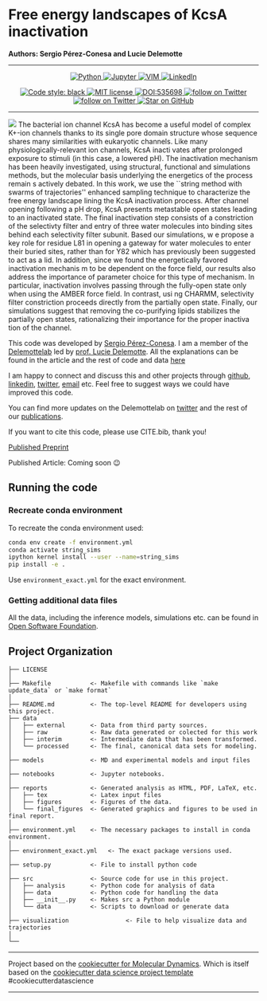 # Free energy landscapes of KcsA inactivation
**Authors: Sergio Pérez-Conesa and Lucie Delemotte**

------------

<div align="center"><p>
<a href="">
  <img src="https://img.shields.io/badge/python-%2314354C.svg?style=for-the-badge&logo=python&logoColor=white" alt="Python">
</a>
<a href="">
  <img src="https://img.shields.io/badge/Made%20with-Jupyter-orange?style=for-the-badge&logo=Jupyter" alt="Jupyter">
</a>
<a href="">
  <img src="https://img.shields.io/badge/VIM-%2311AB00.svg?style=for-the-badge&logo=vim&logoColor=white" alt="VIM">
</a>
<a href="https://www.linkedin.com/in/sperezconesa/">
  <img src="https://img.shields.io/badge/linkedin-%230077B5.svg?style=for-the-badge&logo=linkedin&logoColor=white" alt="LinkedIn">
</a>
</p>
</div>

<div align="center"><p>
<a href="https://github.com/psf/black">
  <img src="https://img.shields.io/badge/code%20style-black-000000.svg" alt="Code style: black">
</a>
<a href="https://lbesson.mit-license.org/">
  <img src="https://img.shields.io/badge/License-MIT-blue.svg" alt="MIT license">
</a>
<a href="">
  <img src="http://img.shields.io/badge/DOI-535698-B31B1B.svg" alt="DOI:535698">
</a>
<a href="https://twitter.com/intent/follow?screen_name=sperezconesa">
  <img src="https://img.shields.io/twitter/follow/sperezconesa?style=social&logo=twitter" alt="follow on Twitter">
</a>
<a href="https://twitter.com/intent/follow?screen_name=delemottelab">
  <img src="https://img.shields.io/twitter/follow/delemottelab?style=social&logo=twitter" alt="follow on Twitter">
</a>
<a href="https://github.com/sperezconesa/KcsA_string_method_FES">
    <img title="Star on GitHub" src="https://img.shields.io/github/stars/sperezconesa/KcsA_string_method_FES.svg?style=social&label=Star">
</a>
</p>
</div>



------------
![](./reports/final_figures/plots/FES_LB-CHARMM.png)
 The bacterial ion channel KcsA has become a useful model of complex K+-ion channels thanks to its single pore domain structure whose sequence shares many similarities with eukaryotic channels. Like many physiologically-relevant ion channels, KcsA inacti
vates after prolonged exposure to stimuli (in this case, a lowered pH). The inactivation mechanism has been heavily investigated, using structural, functional and simulations methods, but the molecular basis underlying the energetics of the process remain
s actively debated. In this work, we use the ``string method with swarms of trajectories'' enhanced sampling technique to characterize the free energy landscape lining the KcsA inactivation process. After channel opening following a pH drop, KcsA presents
 metastable open states leading to an inactivated state. The final inactivation step consists of a constriction of the selectivty filter and entry of three water molecules into binding sites behind each selectivity filter subunit. Based our simulations, w
e propose a key role for residue L81 in opening a gateway for water molecules to enter their buried sites, rather than for Y82 which has previously been suggested to act as a lid. In addition, since we found the energetically favored inactivation mechanis
m to be dependent on the force field, our results also address the importance of parameter choice for this type of mechanism. In particular, inactivation involves passing through the fully-open state only when using the AMBER force field. In contrast, usi
ng CHARMM, selectivity filter constriction proceeds directly from the partially open state. Finally, our simulations suggest that removing the co-purifying lipids stabilizes the partially open states, rationalizing their importance for the proper inactiva
tion of the channel.

This code was developed by [Sergio Pérez-Conesa](https://www.linkedin.com/in/sperezconesa/). I am a member of the [Delemottelab](https://github.com/delemottelab) led by [prof. Lucie Delemotte](https://www.biophysics.se/index.php/members/lucie-delemotte/). All the explanations can be found in the article and the rest of code and data [here](https://osf.io/snwbc/?view_only=1338fd9e92f941deb7452525c1e9fdfa)

I am happy to connect and discuss this and other projects through [github](https://github.com/sperezconesa), [linkedin](https://www.linkedin.com/in/sperezconesa), [twitter](https://twitter.com/sperezconesa), [email](sperezconesa@gmail.com) etc.
Feel free to suggest ways we could have improved this code.

You can find more updates on the Delemottelab on [twitter](https://twitter.com/delemottelab) and the rest of our [publications](https://scholar.google.es/citations?user=OaHNSvEAAAAJ&hl=en&oi=ao).

If you want to cite this code, please use CITE.bib, thank you!

[Published Preprint](https://www.biorxiv.org/content/10.1101/2023.04.05.535698v1)

Published Article: Coming soon :wink: []()

## Running the code


### Recreate conda environment

To recreate the conda environment used:

```bash
conda env create -f environment.yml
conda activate string_sims
ipython kernel install --user --name=string_sims
pip install -e .
```

Use `environment_exact.yml` for the exact environment.

### Getting additional data files

All the data, including the inference models, simulations etc. can be found in [Open Software Foundation](https://osf.io/snwbc/?view_only=1338fd9e92f941deb7452525c1e9fdfa).

## Project Organization

```text
├── LICENSE
│
├── Makefile           <- Makefile with commands like `make update_data` or `make format`
│
├── README.md          <- The top-level README for developers using this project.
├── data
│   ├── external       <- Data from third party sources.
│   ├── raw            <- Raw data generated or colected for this work
│   ├── interim        <- Intermediate data that has been transformed.
│   └── processed      <- The final, canonical data sets for modeling.
│
├── models             <- MD and experimental models and input files
│
├── notebooks          <- Jupyter notebooks.
│
├── reports            <- Generated analysis as HTML, PDF, LaTeX, etc.
│   ├── tex            <- Latex input files
│   ├── figures        <- Figures of the data.
│   └── final_figures  <- Generated graphics and figures to be used in final report.
│
├── environment.yml    <- The necessary packages to install in conda environment.
│
├── environment_exact.yml   <- The exact package versions used.
│
├── setup.py           <- File to install python code
│
├── src                <- Source code for use in this project.
│   ├── analysis       <- Python code for analysis of data
│   ├── data           <- Python code for handling the data
│   ├── __init__.py    <- Makes src a Python module
│   └── data           <- Scripts to download or generate data
│
├── visualization                <- File to help visualize data and trajectories
│
└──
```

------------

Project based on the [cookiecutter for Molecular Dynamics](https://github.com/sperezconesa/cookiecutter-md). Which is itself based on the [cookiecutter data science project template](https://drivendata.github.io/cookiecutter-data-science/) \#cookiecutterdatascience

------------


